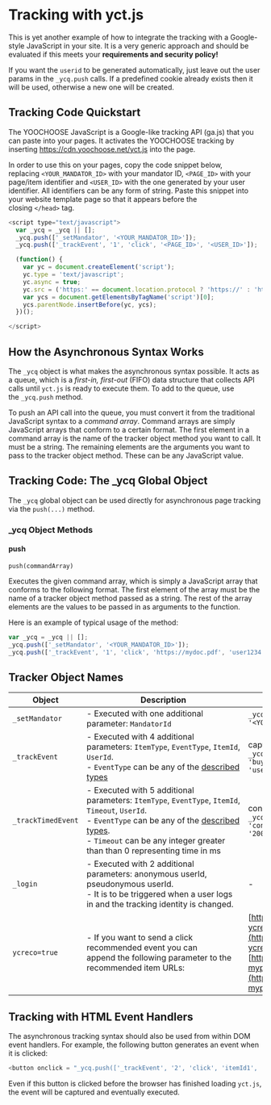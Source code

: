 # Tracking with yct.js

This is yet another example of how to integrate the tracking with a Google-style JavaScript in your site. It is a very generic approach and should be evaluated if this meets your **requirements and security policy!**

If you want the `userid` to be generated automatically, just leave out the user params in the `_ycq.push` calls.
If a predefined cookie already exists then it will be used, otherwise a new one will be created.

## Tracking Code Quickstart

The YOOCHOOSE JavaScript is a Google-like tracking API (ga.js) that you can paste into your pages. It activates the YOOCHOOSE tracking by inserting <https://cdn.yoochoose.net/yct.js> into the page.

In order to use this on your pages, copy the code snippet below, replacing `<YOUR_MANDATOR_ID>` with your mandator ID, `<PAGE_ID>` with your page/item identifier and `<USER_ID>` with the one generated by your user identifier. All identifiers can be any form of string. Paste this snippet into your website template page so that it appears before the closing `</head>` tag.

``` js
<script type="text/javascript">
  var _ycq = _ycq || [];
  _ycq.push(['_setMandator', '<YOUR_MANDATOR_ID>']);
  _ycq.push(['_trackEvent', '1', 'click', '<PAGE_ID>', '<USER_ID>']);

  (function() {
    var yc = document.createElement('script'); 
    yc.type = 'text/javascript'; 
    yc.async = true;
    yc.src = ('https:' == document.location.protocol ? 'https://' : 'http://') + 'cdn.yoochoose.net/yct.js';
    var ycs = document.getElementsByTagName('script')[0];
    ycs.parentNode.insertBefore(yc, ycs);
  })();

</script>
```

## How the Asynchronous Syntax Works

The `_ycq` object is what makes the asynchronous syntax possible. It acts as a queue, which is a *first-in, first-out* (FIFO) data structure that collects API calls until `yct.js` is ready to execute them. To add to the queue, use the `_ycq.push` method.

To push an API call into the queue, you must convert it from the traditional JavaScript syntax to a *command array*. Command arrays are simply JavaScript arrays that conform to a certain format. The first element in a command array is the name of the tracker object method you want to call. It must be a string. The remaining elements are the arguments you want to pass to the tracker object method. These can be any JavaScript value.

## Tracking Code: The \_ycq Global Object

The `_ycq` global object can be used directly for asynchronous page tracking via the `push(...)` method. 

### \_ycq Object Methods

#### push

`push(commandArray)`

Executes the given command array, which is simply a JavaScript array that conforms to the following format. The first element of the array must be the name of a tracker object method passed as a string. The rest of the array elements are the values to be passed in as arguments to the function. 

Here is an example of typical usage of the method:

``` js
var _ycq = _ycq || [];
_ycq.push(['_setMandator', '<YOUR_MANDATOR_ID>']);
_ycq.push(['_trackEvent', '1', 'click', 'https://mydoc.pdf', 'user1234']);
```

## Tracker Object Names

| Object          | Description   | Example  |
| --------------- | ------------- | ----- |
| `_setMandator ` | - Executed with one additional parameter: `MandatorId` | `_ycq.push (['_setMandator' , '<YOUR_MANDATOR_ID>']);` |
| `_trackEvent` | - Executed with 4 additional parameters: `ItemType`, `EventType`, `ItemId`, `UserId`.<br /> - `EventType` can be any of the [described types](https://doc.ibexa.co/projects/userguide/en/3.3/personalization/event_types) |  capturing an event: `_ycq.push(['_trackEvent', '1', 'buy', 'https://mydoc.pdf', 'user1234x']);` |
| `_trackTimedEvent` | - Executed with 5 additional parameters: `ItemType`, `EventType`, `ItemId`, `Timeout`, `UserId`.<br /> - `EventType` can be any of the [described types](https://doc.ibexa.co/projects/userguide/en/3.3/personalization/event_types).<br /> - `Timeout` can be any integer greater than than 0 representing time in ms | consume event sent after 20s: `_ycq.push(['_trackTimedEvent', '1', 'consume', 'https://mydoc.pdf', '20000', 'user1234x']);` |
| `_login` | - Executed with 2 additional parameters: anonymous userId, pseudonymous userId.<br /> - It is to be triggered when a user logs in and the tracking identity is changed.<br /> |-|
| `ycreco=true` | - If you want to send a click recommended event you can append the following parameter to the recommended item URLs: | [https://mydomain.com/mypage.html?ycreco=true](https://mydomain.com/mypage.html?ycreco=true) or <br />[https://mydomain.com/mypage.html?myparameter=x&ycreco=true](https://mydomain.com/mypage.html?myparameter=x&ycreco=true) |

## Tracking with HTML Event Handlers

The asynchronous tracking syntax should also be used from within DOM event handlers. For example, the following button generates an event when it is clicked:
``` js
<button onclick = "_ycq.push(['_trackEvent', '2', 'click', 'itemId1', 'user1234x'])"/><button>
```
Even if this button is clicked before the browser has finished loading `yct.js`, the event will be captured and eventually executed.
